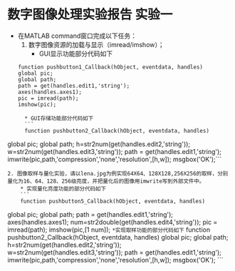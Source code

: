 # 数字图像处理实验报告 实验一
* 在MATLAB command窗口完成以下任务：
	1. 数字图像资源的加载与显示（imread/imshow）；
		* GUI显示功能部分代码如下
	```
	function pushbutton1_Callback(hObject, eventdata, handles)
	global pic;
	global path;
	path = get(handles.edit1,'string');
	axes(handles.axes1);
	pic = imread(path);
	imshow(pic);
	```
		* GUI存储功能部分代码如下
		```
		function pushbutton2_Callback(hObject, eventdata, handles)
global pic;
global path;
h=str2num(get(handles.edit2,'string'));
w=str2num(get(handles.edit3,'string'));
path = get(handles.edit1,'string');
imwrite(pic,path,'compression','none','resolution',[h,w]);
msgbox('OK');```
		
	2. 图像取样与量化实验，请以lena.jpg为例实现64X64、128X128,256X256的取样，分别量化为16、64、128、256级亮度，并把量化后的图像用imwrite写到外部文件中。
		* 实现量化亮度功能的部分代码如下
		```
		function pushbutton5_Callback(hObject, eventdata, handles)
global pic;
global path;
path = get(handles.edit1,'string');
axes(handles.axes1);
num=str2double(get(handles.edit4,'string'));
pic = imread(path);
imshow(pic,[1 num]);
		```
		*实现取样功能的部分代码如下
		```
		function pushbutton2_Callback(hObject, eventdata, handles)
global pic;
global path;
h=str2num(get(handles.edit2,'string'));
w=str2num(get(handles.edit3,'string'));
path = get(handles.edit1,'string');
imwrite(pic,path,'compression','none','resolution',[h,w]);
msgbox('OK');
		```